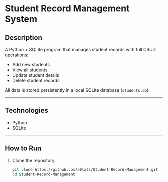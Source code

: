 
# Student Record Management System

## Description
A Python + SQLite program that manages student records with full CRUD operations:
- Add new students  
- View all students  
- Update student details  
- Delete student records  

All data is stored persistently in a local SQLite database (`students.db`).

---

## Technologies
- Python  
- SQLite  

---

## How to Run
1. Clone the repository:
   ```bash
   git clone https://github.com/a0lats/Student-Record-Management.git
   cd Student-Record-Management
